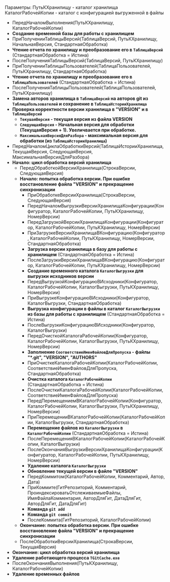 Параметры:
    ПутьКХранилищу - каталог хранилища
    КаталогРабочейКопии - каталог с конфигурацией выгруженной в файлы
    
- ПередНачаломВыполнения(ПутьКХранилищу, КаталогРабочейКопии)
- **Создание временной базы для работы с хранилищем**
- ПриПолученииТаблицыВерсий(ТаблицаВерсий, ПутьКХранилищу, НачальнаяВерсия, СтандартнаяОбработка)
- **Чтение отчета по хранилищу и преобразование его в `ТаблицаВерсий`** (СтандартнаяОбработка = Истина)
- ПослеПолученияТаблицыВерсий(ТаблицаВерсий, ПутьКХранилищу)
- ПриПолученииТаблицыПользователей(ТаблицаПользователей, ПутьКХранилищу, СтандартнаяОбработка)
- **Чтение отчета по хранилищу и преобразование его в `ТаблицаПользователей`** (СтандартнаяОбработка = Истина)
- ПослеПолученияТаблицыПользователей(ТаблицаПользователей, ПутьКХранилищу)
- **Замена авторов хранилища в `ТаблицаВерсий` на авторов git из `ТаблицаПользователей` и сохранение в `ТаблицаИсторииХранилища`**
- **Проверка корректности версии хранилища в "VERSION" и в `ТаблицаВерсий`**
    - **`ТекушаяВерсия` - текущая версия из файла VERSION**
    - **`СледующаяВерсия` - Начальная версия для обработки (ТекущаяВерсия + 1). Увеличвается при обработке.**
    - **`МаксимальнаяВерсияДляРазбора` - максимальная версия для обработки (из `ТаблицаИсторииХранилища`)**
- ПередНачаломЦиклаОбработкиВерсий(ТаблицаИсторииХранилища, ТекущаяВерсия, СледующаяВерсия, МаксимальнаяВерсияДляРазбора)
- **Начало: цикл обработка версий хранилища**
    - ПередОбработкойВерсииХранилища(СтрокаВерсии, СледующаяВерсия)
    - **Начало: попытка обработка версии. При ошибке восстановление файла "VERSION" и прекращение синхронизации**
        - ПриОбработкеВерсииХранилища(СтрокаВерсии, СледующаяВерсия)
        - ПередНачаломВыгрузкиВерсииХранилищаКонфигурации(Конфигуратор, КаталогРабочейКопии, ПутьКХранилищу, НомерВерсии)
        - ПередЗагрузкойВерсииХранилищаКонфигурации(Конфигуратор, КаталогРабочейКопии, ПутьКХранилищу, НомерВерсии)
        - ПриЗагрузкеВерсииХранилищаВКонфигурацию(Конфигуратор, КаталогРабочейКопии, ПутьКХранилищу, НомерВерсии, СтандартнаяОбработка)
        - **Загрузка версии хранилища в базу для работы с хранилищем** (СтандартнаяОбработка = Истина)
        - ПослеЗагрузкиВерсииХранилищаВКонфигурацию(Конфигуратор, КаталогРабочейКопии, ПутьКХранилищу, НомерВерсии)
        - **Создание временного каталога `КаталогВыгрузки` для выгрузки исходников версии**
        - ПередВыгрузкойКонфигурациюВИсходники(Конфигуратор, КаталогРабочейКопии, КаталогВыгрузки, ПутьКХранилищу, НомерВерсии)
        - ПриВыгрузкеКонфигурациюВИсходники(Конфигуратор, КаталогВыгрузки, СтандартнаяОбработка)
        - **Выгрузка конфигурации в файлы в каталог `КаталогВыгрузки` из базы для работы с хранилищем** (СтандартнаяОбработка = Истина)
        - ПослеВыгрузкиКонфигурациюВИсходники(Конфигуратор, КаталогВыгрузки)
        - ПередОчисткойКаталогаРабочейКопии(Конфигуратор, КаталогРабочейКопии, КаталогВыгрузки, ПутьКХранилищу, НомерВерсии)
        - **Заполнение `СоответствиеИменФайловДляПропуска` - файлы "*.git", "VERSION", "AUTHORS"**
        - ПриОчисткеКаталогаРабочейКопии(КаталогРабочейКопии, СоответствиеИменФайловДляПропуска, СтандартнаяОбработка)
        - **Очистка каталога `КаталогРабочейКопии`** (СтандартнаяОбработка = Истина)
        - ПослеОчисткиКаталогаРабочейКопии(КаталогРабочейКопии, СоответствиеИменФайловДляПропуска)
        - ПередПеремещениемВКаталогРабочейКопии(Конфигуратор, КаталогРабочейКопии, КаталогВыгрузки, ПутьКХранилищу, НомерВерсии)
        - ПриПеремещенииВКаталогРабочейКопии(КаталогРабочейКопии, КаталогВыгрузки, СтандартнаяОбработка)
        - **Перемещение файлов из `КаталогВыгрузки` в `КаталогРабочейКопии`** (СтандартнаяОбработка = Истина)
        - ПослеПеремещенияВКаталогРабочейКопии(КаталогРабочейКопии, КаталогВыгрузки)
        - ПослеОкончанияВыгрузкиВерсииХранилищаКонфигурации(Конфигуратор, КаталогРабочейКопии, ПутьКХранилищу, НомерВерсии)
        - **Удаление каталога `КаталогВыгрузки`**
        - **Обновление текущей версии в файле "VERSION"**
        - ПередКоммитом(КаталогРабочейКопии, Комментарий, Автор, Дата)
        - ПриКоммите(ГитРепозиторий, Комментарий, ПроиндексироватьОтслеживаемыеФайлы, ИмяФайлаКомментария, АвторДляГит, ДатаДляГит, АвторДляГит, ДатаДляГит)
        - **Команда `git add`**
        - **Команда `git commit`**
        - ПослеКоммита(ГитРепозиторий, КаталогРабочейКопии)
    - **Окончание: попытка обработка версии. При ошибке восстановление файла "VERSION" и прекращение синхронизации**
    - ПослеОбработкиВерсииХранилища(СтрокаВерсии, ТекущаяВерсия)
- **Окончание: цикл обработка версий хранилища**
- **Удаление работающего процесса `TGitCache.exe`**
- ПослеОкончанияВыполнения(ПутьКХранилищу, КаталогРабочейКопии)
- **Удаление временных файлов**
